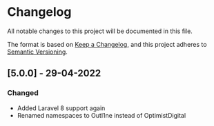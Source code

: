 # Changelog

All notable changes to this project will be documented in this file.

The format is based on [Keep a Changelog](https://keepachangelog.com/en/1.0.0/),
and this project adheres to [Semantic Versioning](https://semver.org/spec/v2.0.0.html).

## [5.0.0] - 29-04-2022

### Changed

- Added Laravel 8 support again
- Renamed namespaces to Outl1ne instead of OptimistDigital
